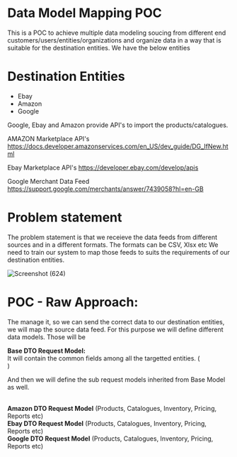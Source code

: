 # Data Model Mapping POC
This is a POC to achieve multiple data modeling soucing from different end customers/users/entities/organizations and organize data in a way that is suitable for the destination entities. We have the below entities

# Destination Entities
- Ebay
- Amazon
- Google
  

Google, Ebay and Amazon provide API's to import the products/catalogues. 

AMAZON Marketplace API's
https://docs.developer.amazonservices.com/en_US/dev_guide/DG_IfNew.html

Ebay Marketplace API's
https://developer.ebay.com/develop/apis

Google Merchant Data Feed
https://support.google.com/merchants/answer/7439058?hl=en-GB


# Problem statement
The problem statement is that we receieve the data feeds from different sources and in a different formats. The formats can be CSV, Xlsx etc We need to train our system to map those feeds to suits the requirements of our destination entities.

![Screenshot (624)](https://www.nembol.com/wp-content/uploads/2023/01/import-from-csv.png)

# POC - Raw Approach:
The manage it, so we can send the correct data to our destination entities, we will map the source data feed. For this purpose we will define different data models. Those will be

**Base DTO Request Model:** <br>
It will contain the common fields among all the targetted entities. (<br>)

And then we will define the sub request models inherited from Base Model as well. <br><br>

**Amazon DTO Request Model** (Products, Catalogues, Inventory, Pricing, Reports etc)<br>
**Ebay DTO Request Model** (Products, Catalogues, Inventory, Pricing, Reports etc)<br>
**Google DTO Request Model** (Products, Catalogues, Inventory, Pricing, Reports etc)<br>


 
